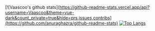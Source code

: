 [![Vaascoo's github stats](https://github-readme-stats.vercel.app/api?username=Vaascoo&theme=vue-dark&count_private=true&hide=prs,issues,contribs](https://github.com/anuraghazra/github-readme-stats)
[![Top Langs](https://github-readme-stats.vercel.app/api/top-langs/?username=Vaascoo&theme=vue-dark&layout=compact)](https://github.com/anuraghazra/github-readme-stats)


<!--
### Hi there 👋
**Vaascoo/Vaascoo** is a ✨ _special_ ✨ repository because its `README.md` (this file) appears on your GitHub profile.

Here are some ideas to get you started:

- 🔭 I’m currently working on ...
- 🌱 I’m currently learning ...
- 👯 I’m looking to collaborate on ...
- 🤔 I’m looking for help with ...
- 💬 Ask me about ...
- 📫 How to reach me: ...
- 😄 Pronouns: ...
- ⚡ Fun fact: ...
-->
